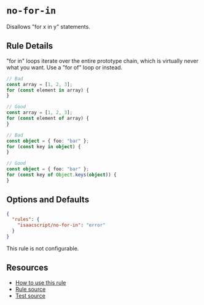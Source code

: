 # `no-for-in`

Disallows "for x in y" statements.

## Rule Details

"for in" loops iterate over the entire prototype chain, which is virtually never what you want. Use a "for of" loop or instead.

```ts
// Bad
const array = [1, 2, 3];
for (const element in array) {
}

// Good
const array = [1, 2, 3];
for (const element of array) {
}

// Bad
const object = { foo: "bar" };
for (const key in object) {
}

// Good
const object = { foo: "bar" };
for (const key of Object.keys(object)) {
}
```

## Options and Defaults

```json
{
  "rules": {
    "isaacscript/no-for-in": "error"
  }
}
```

This rule is not configurable.

## Resources

- [How to use this rule](../../README.md#install--usage)
- [Rule source](../../src/rules/no-for-in.ts)
- [Test source](../../tests/rules/no-for-in.test.ts)
